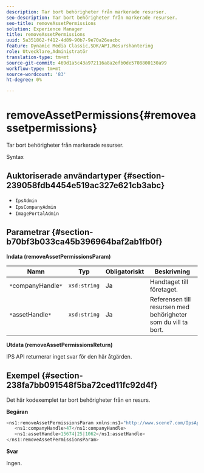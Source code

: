 ```yaml
---
description: Tar bort behörigheter från markerade resurser.
seo-description: Tar bort behörigheter från markerade resurser.
seo-title: removeAssetPermissions
solution: Experience Manager
title: removeAssetPermissions
uuid: 5a351862-f412-4d89-90b7-9e70a26eacbc
feature: Dynamic Media Classic,SDK/API,Resurshantering
role: Utvecklare,Administratör
translation-type: tm+mt
source-git-commit: 469d1a5c43a972116a8a2efb0de5708800130a99
workflow-type: tm+mt
source-wordcount: '83'
ht-degree: 0%

---
```



# removeAssetPermissions{#removeassetpermissions}

Tar bort behörigheter från markerade resurser.

Syntax

## Auktoriserade användartyper {#section-239058fdb4454e519ac327e621cb3abc}

* `IpsAdmin`
* `IpsCompanyAdmin`
* `ImagePortalAdmin`

## Parametrar {#section-b70bf3b033ca45b396964baf2ab1fb0f}

**Indata (removeAssetPermissionsParam)**

| Namn | Typ | Obligatoriskt | Beskrivning |
|---|---|---|---|
| `*`companyHandle`*` | `xsd:string` | Ja | Handtaget till företaget. |
| `*`assetHandle`*` | `xsd:string` | Ja | Referensen till resursen med behörigheter som du vill ta bort. |

**Utdata (removeAssetPermissionsReturn)**

IPS API returnerar inget svar för den här åtgärden.

## Exempel {#section-238fa7bb091548f5ba72ced11fc92d4f}

Det här kodexemplet tar bort behörigheter från en resurs.

**Begäran**

```java
<ns1:removeAssetPermissionsParam xmlns:ns1="http://www.scene7.com/IpsApi/xsd">
   <ns1:companyHandle>47</ns1:companyHandle>
   <ns1:assetHandle>15674|25|1062</ns1:assetHandle>
</ns1:removeAssetPermissionsParam>
```

**Svar**

Ingen.
